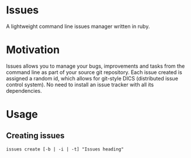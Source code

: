Issues
======

A lightweight command line issues manager written in ruby.


Motivation
==========

Issues allows you to manage your bugs, improvements and tasks from the command line as part of your source git repository. Each issue created is assigned a random id, which allows for git-style DICS (distributed issue control system). No need to install an issue tracker with all its dependencies.


Usage
=====

Creating issues
---------------

```issues create [-b | -i | -t] "Issues heading"```